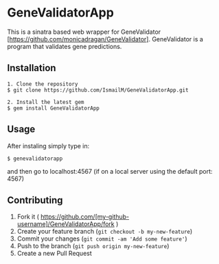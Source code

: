 # GeneValidatorApp

This is a sinatra based web wrapper for GeneValidator [https://github.com/monicadragan/GeneValidator]. GeneValidator is a program that validates gene predictions.

## Installation
	1. Clone the repository
	$ git clone https://github.com/IsmailM/GeneValidatorApp.git

	2. Install the latest gem
    $ gem install GeneValidatorApp

## Usage

After instaling simply type in:

	$ genevalidatorapp

and then go to localhost:4567 (if on a local server using the default port: 4567)

## Contributing

1. Fork it ( https://github.com/[my-github-username]/GeneValidatorApp/fork )
2. Create your feature branch (`git checkout -b my-new-feature`)
3. Commit your changes (`git commit -am 'Add some feature'`)
4. Push to the branch (`git push origin my-new-feature`)
5. Create a new Pull Request
